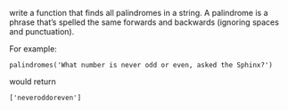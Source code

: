 write a function that finds all palindromes in a string. A palindrome is a phrase that’s spelled the same forwards and backwards (ignoring spaces and punctuation).

For example:

`palindromes('What number is never odd or even, asked the Sphinx?')`

would return

`['neveroddoreven']`
